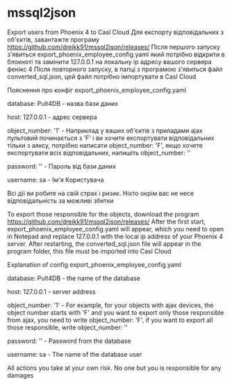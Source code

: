 # mssql2json
Export users from Phoenix 4 to Casl Cloud
Для експорту відповідальних з об'єктів, завантажте програму https://github.com/dreikk91/mssql2json/releases/
Після першого запуску з'явиться export_phoenix_employee_config.yaml який потрібно відкрити в блокноті та замінити 127.0.0.1 на локальну ip адресу вашого сервера фенікс 4
Після повторного запуску, в папці з програмою з'явиться файл converted_sql.json, цей файл потрібно імпортувати в Casl Cloud

Пояснення про конфіг export_phoenix_employee_config.yaml

database: Pult4DB - назва бази даних

host: 127.0.0.1 - адрес сервера

object_number: '1' -  Наприклад у ваших об'єктів з приладами ajax пультовий починається з 'F' і ви хочите експортувати відповідальних тільки з аяксу, потрібно написати object_number: 'F', якщо хочете експортувати всіх відповідальних, напишіть object_number: ''

password: '' - Пароль від бази даних

username: sa - Ім'я Користувача

Всі дії ви робите на свій страх і ризик. Ніхто окрім вас не несе відповідальність за можливі збитки

To export those responsible for the objects, download the program https://github.com/dreikk91/mssql2json/releases/
After the first start, export_phoenix_employee_config.yaml will appear, which you need to open in Notepad and replace 127.0.0.1 with the local ip address of your Phoenix 4 server.
After restarting, the converted_sql.json file will appear in the program folder, this file must be imported into Casl Cloud

Explanation of config export_phoenix_employee_config.yaml

database: Pult4DB - the name of the database

host: 127.0.0.1 - server address

object_number: '1' - For example, for your objects with ajax devices, the object number starts with 'F' and you want to export only those responsible from ajax, you need to write object_number: 'F', if you want to export all those responsible, write object_number: ''

password: '' - Password from the database

username: sa - The name of the database user

All actions you take at your own risk. No one but you is responsible for any damages
